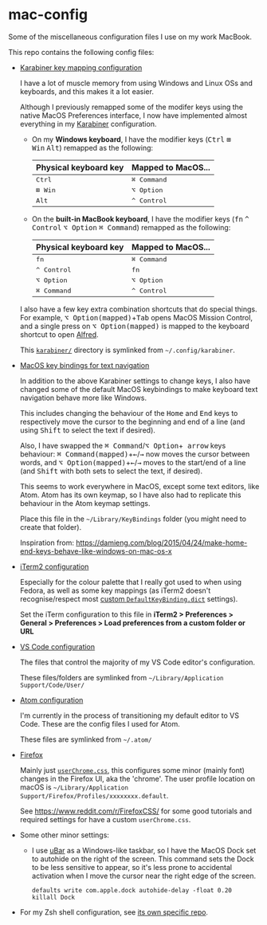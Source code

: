 # mac-config
Some of the miscellaneous configuration files I use on my work MacBook.

This repo contains the following config files:

* [Karabiner key mapping configuration](karabiner/)

  I have a lot of muscle memory from using Windows and Linux OSs and keyboards, and this makes it a lot easier.
  
  Although I previously remapped some of the modifer keys using the native MacOS Preferences interface, I now have implemented almost everything in my [Karabiner](https://pqrs.org/osx/karabiner/) configuration.
  
  * On my **Windows keyboard**, I have the modifier keys (<kbd>Ctrl</kbd>&nbsp;<kbd>⊞ Win</kbd>&nbsp;<kbd>Alt</kbd>) remapped as the following:
    
    | Physical keyboard key | Mapped to MacOS... |
    | -----------|------------ |
    | <kbd>Ctrl</kbd> | <kbd>⌘ Command</kbd> |
    | <kbd>⊞ Win</kbd> | <kbd>⌥ Option</kbd> |
    | <kbd>Alt</kbd> | <kbd>^ Control</kbd> |
    
  * On the **built-in MacBook keyboard**, I have the modifier keys (<kbd>fn</kbd>&nbsp;<kbd>^ Control</kbd>&nbsp;<kbd>⌥ Option</kbd>&nbsp;<kbd>⌘ Command</kbd>) remapped as the following:
    
    | Physical keyboard key | Mapped to MacOS... |
    | -----------|------------ |
    | <kbd>fn</kbd> | <kbd>⌘ Command</kbd> |
    | <kbd>^ Control</kbd> | <kbd>fn</kbd> |
    | <kbd>⌥ Option</kbd> | <kbd>⌥ Option</kbd> |
    | <kbd>⌘ Command</kbd> | <kbd>^ Control</kbd> |
    
  I also have a few key extra combination shortcuts that do special things. For example, <kbd>⌥ Option(mapped)</kbd>+<kbd>Tab</kbd> opens MacOS Mission Control, and a single press on <kbd>⌥ Option(mapped)</kbd> is mapped to the keyboard shortcut to open [Alfred](https://www.alfredapp.com/).
  
  This [`karabiner/`](karabiner/) directory is symlinked from `~/.config/karabiner`.
  
* [MacOS key bindings for text navigation](macoskeybindings/DefaultKeyBinding.dict)
  
  In addition to the above Karabiner settings to change keys, I also have changed some of the default MacOS keybindings to make keyboard text navigation behave more like Windows.
  
  This includes changing the behaviour of the <kbd>Home</kbd> and <kbd>End</kbd> keys to respectively move the cursor to the beginning and end of a line (and using <kbd>Shift</kbd> to select the text if desired).
  
  Also, I have swapped the <kbd>⌘ Command</kbd>/<kbd>⌥ Option</kbd>+<kbd> arrow</kbd> keys behaviour: <kbd>⌘ Command(mapped)</kbd>+<kbd>←</kbd>/<kbd>→</kbd>  now moves the cursor between words, and <kbd>⌥ Option(mapped)</kbd>+<kbd>←</kbd>/<kbd>→</kbd> moves to the start/end of a line (and <kbd>Shift</kbd> with both sets to select the text, if desired). 
  
  This seems to work everywhere in MacOS, except some text editors, like Atom. Atom has its own keymap, so I have also had to replicate this behaviour in the Atom keymap settings.

  Place this file in the `~/Library/KeyBindings` folder (you might need to create that folder).
  
  Inspiration from: https://damieng.com/blog/2015/04/24/make-home-end-keys-behave-like-windows-on-mac-os-x
* [iTerm2 configuration](iterm2/)
  
  Especially for the colour palette that I really got used to when using Fedora, as well as some key mappings (as iTerm2 doesn't recognise/respect most [custom `DefaultKeyBinding.dict`](macoskeybindings/DefaultKeyBinding.dict) settings).
  
  Set the iTerm configuration to this file in **iTerm2 > Preferences > General > Preferences > Load preferences from a custom folder or URL**
* [VS Code configuration](vscode/)
  
   The files that control the majority of my VS Code editor's configuration.
  
   These files/folders are symlinked from `~/Library/Application Support/Code/User/`
* [Atom configuration](atom/)
  
  I'm currently in the process of transitioning my default editor to VS Code. These are the config files I used for Atom.
  
  These files are symlinked from `~/.atom/`
* [Firefox](firefox/)
  
  Mainly just [`userChrome.css`](firefox/userChrome.css), this configures some minor (mainly font) changes in the Firefox UI, aka the 'chrome'. The user profile location on macOS is `~/Library/Application Support/Firefox/Profiles/xxxxxxxx.default`.
  
  See https://www.reddit.com/r/FirefoxCSS/ for some good tutorials and required settings for have a custom `userChrome.css`. 
* Some other minor settings:
  * I use [uBar](https://brawersoftware.com/products/ubar) as a Windows-like taskbar, so I have the MacOS Dock set to autohide on the right of the screen. This command sets the Dock to be less sensitive to appear, so it's less prone to accidental activation when I move the cursor near the right edge of the screen.
    
    ```shell
    defaults write com.apple.dock autohide-delay -float 0.20
    killall Dock
    ```
* For my Zsh shell configuration, see [its own specific repo](https://github.com/lucascosti/zshrc).
